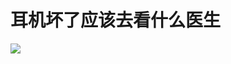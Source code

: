 # 耳机坏了应该去看什么医生

![](http://tiebapic.baidu.com/forum/w%3D580/sign=dd969a2cd42397ddd679980c6980b216/625d46fd5266d016b18a3de3d22bd40737fa35f5.jpg?tbpicau=2023-04-27-05_b583243bc2e7209ade2f2c5ae340eff6)

